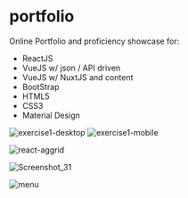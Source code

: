 # portfolio
Online Portfolio and proficiency showcase for: 
- ReactJS
- VueJS w/ json / API driven
- VueJS w/ NuxtJS and content
- BootStrap
- HTML5
- CSS3
- Material Design

![exercise1-desktop](https://user-images.githubusercontent.com/8859222/136031705-19118e9a-2229-4619-9337-fb96be8d9cb7.png)
![exercise1-mobile](https://user-images.githubusercontent.com/8859222/136031714-95b0da57-7f20-4630-a492-b819ab4521d9.png)

![react-aggrid](https://user-images.githubusercontent.com/8859222/136031736-3d84ef92-7146-4196-83c0-c9287ec479ed.png)

![Screenshot_31](https://user-images.githubusercontent.com/8859222/136031784-f364b926-4343-4c32-8e5d-760c25269b11.png)

![menu](https://user-images.githubusercontent.com/8859222/136052774-a2ca9711-94c4-4c73-8f5f-3b82b44eb807.png)
